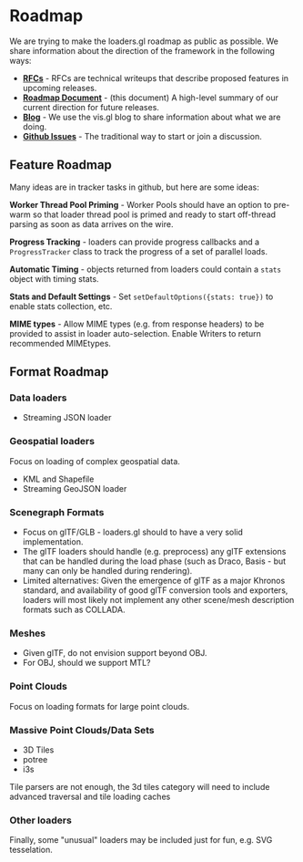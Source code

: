 # Roadmap

We are trying to make the loaders.gl roadmap as public as possible. We share information about the direction of the framework in the following ways:

- **[RFCs](https://github.com/uber-web/loaders.gl/tree/master/dev-docs/RFCs)** - RFCs are technical writeups that describe proposed features in upcoming releases.
- **[Roadmap Document](https://github.com/uber-web/loaders.gl/tree/master/docs/overview/roadmap)** - (this document) A high-level summary of our current direction for future releases.
- **[Blog](https://medium.com/@vis.gl)** - We use the vis.gl blog to share information about what we are doing.
- **[Github Issues](https://github.com/uber-web/loaders.gl/issues)** - The traditional way to start or join a discussion.

## Feature Roadmap

Many ideas are in tracker tasks in github, but here are some ideas:

**Worker Thread Pool Priming** - Worker Pools should have an option to pre-warm so that loader thread pool is primed and ready to start off-thread parsing as soon as data arrives on the wire.

**Progress Tracking** - loaders can provide progress callbacks and a `ProgressTracker` class to track the progress of a set of parallel loads.

**Automatic Timing** - objects returned from loaders could contain a `stats` object with timing stats.

**Stats and Default Settings** - Set `setDefaultOptions({stats: true})` to enable stats collection, etc.

**MIME types** - Allow MIME types (e.g. from response headers) to be provided to assist in loader auto-selection. Enable Writers to return recommended MIMEtypes.

## Format Roadmap

### Data loaders

- Streaming JSON loader

### Geospatial loaders

Focus on loading of complex geospatial data.

- KML and Shapefile
- Streaming GeoJSON loader

### Scenegraph Formats

- Focus on glTF/GLB - loaders.gl should to have a very solid implementation.
- The glTF loaders should handle (e.g. preprocess) any glTF extensions that can be handled during the load phase (such as Draco, Basis - but many can only be handled during rendering).
- Limited alternatives: Given the emergence of glTF as a major Khronos standard, and availability of good glTF conversion tools and exporters, loaders will most likely not implement any other scene/mesh description formats such as COLLADA.

### Meshes

- Given glTF, do not envision support beyond OBJ.
- For OBJ, should we support MTL?

### Point Clouds

Focus on loading formats for large point clouds.

### Massive Point Clouds/Data Sets

- 3D Tiles
- potree
- i3s

Tile parsers are not enough, the 3d tiles category will need to include advanced traversal and tile loading caches

### Other loaders

Finally, some "unusual" loaders may be included just for fun, e.g. SVG tesselation.

